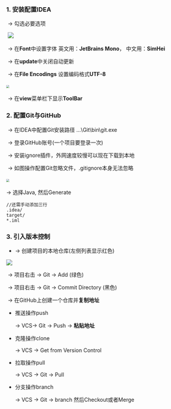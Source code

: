 ### 1. 安装配置IDEA

​		-> 勾选必要选项

​                             ![](https://github.com/CyS2020/Images/raw/master/%E5%AE%89%E8%A3%85IDEA.jpg)

​		-> 在**Font**中设置字体 英文用：**JetBrains Mono**， 中文用：**SimHei**

​		-> 在**update**中关闭自动更新

​		-> 在**File Encodings** 设置编码格式**UTF-8**

​								<img src="https://github.com/CyS2020/Images/raw/master/IDEA%E9%85%8D%E7%BD%AE%E7%BC%96%E7%A0%81.jpg" style="zoom: 50%;" />

​		-> 在**view**菜单栏下显示**ToolBar**

### 2. 配置Git与GitHub

​        -> 在IDEA中配置Git安装路径 ...\Git\bin\git.exe

​        -> 登录GitHub账号(一个项目要登录一次)

​		-> 安装ignore插件，外网速度较慢可以现在下载到本地

​		-> 如图操作配置Git忽略文件，.gitignore本身无法忽略

​						<img src="https://github.com/CyS2020/Images/raw/master/%E6%B7%BB%E5%8A%A0gitignore.jpg" style="zoom: 50%;" />

-> 选择Java, 然后Generate

```
//还需手动添加三行
.idea/
target/
*.iml
```

### 3. 引入版本控制

-   -> 创建项目的本地仓库(左侧列表显示红色)

![](https://github.com/CyS2020/Images/raw/master/IDEA%E5%BC%95%E5%85%A5%E7%89%88%E6%9C%AC%E6%8E%A7%E5%88%B6.png)

​        -> 项目右击 -> Git -> Add (绿色)

​        -> 项目右击 -> Git -> Commit Directory (黑色) 

​        -> 在GitHub上创建一个仓库并**复制地址**

-   推送操作push

    -> VCS-> Git  -> Push -> **粘贴地址**

- 克隆操作clone

  -> VCS -> Get from Version Control

- 拉取操作pull

  -> VCS ->  Git -> Pull

- 分支操作branch

  -> VCS -> Git -> branch 然后Checkout或者Merge

